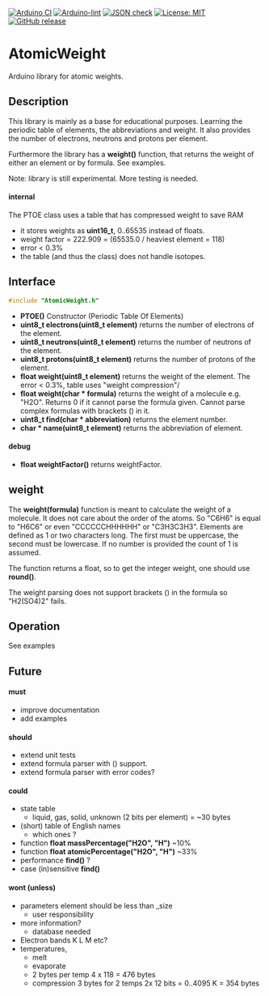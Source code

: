 
[![Arduino CI](https://github.com/RobTillaart/AtomicWeight/workflows/Arduino%20CI/badge.svg)](https://github.com/marketplace/actions/arduino_ci)
[![Arduino-lint](https://github.com/RobTillaart/AtomicWeight/actions/workflows/arduino-lint.yml/badge.svg)](https://github.com/RobTillaart/AtomicWeight/actions/workflows/arduino-lint.yml)
[![JSON check](https://github.com/RobTillaart/AtomicWeight/actions/workflows/jsoncheck.yml/badge.svg)](https://github.com/RobTillaart/AtomicWeight/actions/workflows/jsoncheck.yml)
[![License: MIT](https://img.shields.io/badge/license-MIT-green.svg)](https://github.com/RobTillaart/AtomicWeight/blob/master/LICENSE)
[![GitHub release](https://img.shields.io/github/release/RobTillaart/AtomicWeight.svg?maxAge=3600)](https://github.com/RobTillaart/AtomicWeight/releases)


# AtomicWeight

Arduino library for atomic weights.


## Description

This library is mainly as a base for educational purposes.
Learning the periodic table of elements, the abbreviations and weight.
It also provides the number of electrons, neutrons and protons per element.

Furthermore the library has a **weight()** function, that returns the weight
of either an element or by formula. See examples.

Note: library is still experimental. More testing is needed.


#### internal

The PTOE class uses a table that has compressed weight to save RAM
- it stores weights as **uint16_t**, 0..65535 instead of floats.
- weight factor = 222.909  = (65535.0 / heaviest element = 118)
- error < 0.3%
- the table (and thus the class) does not handle isotopes.


## Interface

```cpp
#include "AtomicWeight.h"
```

- **PTOE()** Constructor (Periodic Table Of Elements)
- **uint8_t electrons(uint8_t element)** returns the number of electrons of the element.
- **uint8_t neutrons(uint8_t element)** returns the number of neutrons of the element.
- **uint8_t protons(uint8_t element)** returns the number of protons of the element.
- **float weight(uint8_t element)** returns the weight of the element.
The error < 0.3%, table uses "weight compression"/
- **float weight(char \* formula)** returns the weight of a molecule e.g. "H2O".
Returns 0 if it cannot parse the formula given.
Cannot parse complex formulas with brackets () in it. 
- **uint8_t find(char \* abbreviation)** returns the element number.
- **char \* name(uint8_t element)** returns the abbreviation of element.


#### debug

- **float weightFactor()** returns weightFactor.


## weight

The **weight(formula)** function is meant to calculate the weight of a molecule.
It does not care about the order of the atoms. 
So "C6H6" is equal to "H6C6" or even "CCCCCCHHHHHH" or "C3H3C3H3".
Elements are defined as 1 or two characters long.
The first must be uppercase, the second must be lowercase.
If no number is provided the count of 1 is assumed.

The function returns a float, so to get the integer weight, one should use **round()**.

The weight parsing does not support brackets () in the formula so "H2(SO4)2" fails.


## Operation

See examples


## Future

#### must

- improve documentation
- add examples

#### should

- extend unit tests
- extend formula parser with () support.
- extend formula parser with error codes?


#### could

- state table
  - liquid, gas, solid, unknown  (2 bits per element) = ~30 bytes
- (short) table of English names
  - which ones ?
- function **float massPercentage("H2O", "H")**  ~10%
- function **float atomicPercentage("H2O", "H")**  ~33%
- performance **find()** ?
- case (in)sensitive **find()**


#### wont (unless)

- parameters element should be less than \_size
  - user responsibility
- more information?
  - database needed
- Electron bands K L M etc?
- temperatures,
  - melt
  - evaporate
  - 2 bytes per temp 4 x 118 = 476 bytes
  - compression 3 bytes for 2 temps 2x 12 bits = 0..4095 K = 354 bytes

  

